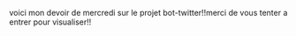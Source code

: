 voici mon devoir de mercredi sur le projet bot-twitter!!merci de vous tenter a entrer pour visualiser!!
